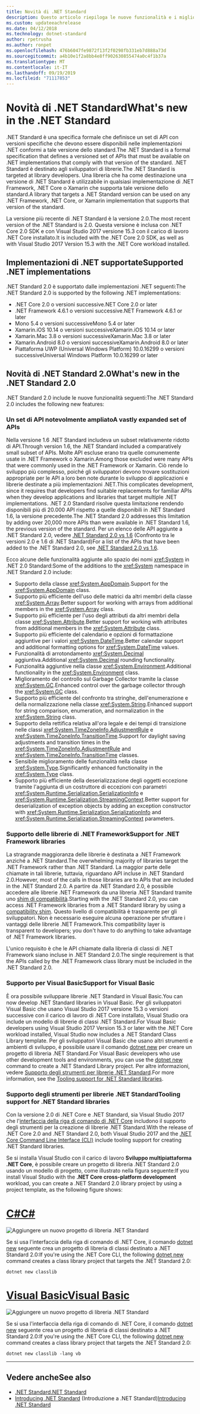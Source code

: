 ```yaml
---
title: Novità di .NET Standard
description: Questo articolo riepiloga le nuove funzionalità e i miglioramenti disponibili in ogni nuova versione di .NET Standard.
ms.custom: updateeachrelease
ms.date: 04/12/2018
ms.technology: dotnet-standard
author: rpetrusha
ms.author: ronpet
ms.openlocfilehash: 476b6047fe9872f13f2f0298fb331eb7d888a73d
ms.sourcegitcommit: a4b10e1f2a8bb4e8ff902630855474a0c4f1b37a
ms.translationtype: MT
ms.contentlocale: it-IT
ms.lasthandoff: 09/19/2019
ms.locfileid: "71117853"
---
```

# <a name="whats-new-in-the-net-standard"></a><span data-ttu-id="8686a-103">Novità di .NET Standard</span><span class="sxs-lookup"><span data-stu-id="8686a-103">What's new in the .NET Standard</span></span>

<span data-ttu-id="8686a-104">.NET Standard è una specifica formale che definisce un set di API con versioni specifiche che devono essere disponibili nelle implementazioni .NET conformi a tale versione dello standard.</span><span class="sxs-lookup"><span data-stu-id="8686a-104">The .NET Standard is a formal specification that defines a versioned set of APIs that must be available on .NET implementations that comply with that version of the standard.</span></span> <span data-ttu-id="8686a-105">.NET Standard è destinato agli sviluppatori di librerie.</span><span class="sxs-lookup"><span data-stu-id="8686a-105">The .NET Standard is targeted at library developers.</span></span> <span data-ttu-id="8686a-106">Una libreria che ha come destinazione una versione di .NET Standard è utilizzabile in qualsiasi implementazione di .NET Framework, .NET Core o Xamarin che supporta tale versione dello standard.</span><span class="sxs-lookup"><span data-stu-id="8686a-106">A library that targets a .NET Standard version can be used on any .NET Framework, .NET Core, or Xamarin implementation that supports that version of the standard.</span></span>

<span data-ttu-id="8686a-107">La versione più recente di .NET Standard è la versione 2.0.</span><span class="sxs-lookup"><span data-stu-id="8686a-107">The most recent version of the .NET Standard is 2.0.</span></span> <span data-ttu-id="8686a-108">Questa versione è inclusa con .NET Core 2.0 SDK e con Visual Studio 2017 versione 15.3 con il carico di lavoro .NET Core installato.</span><span class="sxs-lookup"><span data-stu-id="8686a-108">It is included with the .NET Core 2.0 SDK, as well as with Visual Studio 2017 Version 15.3 with the .NET Core workload installed.</span></span>

## <a name="supported-net-implementations"></a><span data-ttu-id="8686a-109">Implementazioni di .NET supportate</span><span class="sxs-lookup"><span data-stu-id="8686a-109">Supported .NET implementations</span></span>

<span data-ttu-id="8686a-110">.NET Standard 2.0 è supportato dalle implementazioni .NET seguenti:</span><span class="sxs-lookup"><span data-stu-id="8686a-110">The .NET Standard 2.0 is supported by the following .NET implementations:</span></span>

- <span data-ttu-id="8686a-111">.NET Core 2.0 o versioni successive</span><span class="sxs-lookup"><span data-stu-id="8686a-111">.NET Core 2.0 or later</span></span>
- <span data-ttu-id="8686a-112">.NET Framework 4.6.1 o versioni successive</span><span class="sxs-lookup"><span data-stu-id="8686a-112">.NET Framework 4.6.1 or later</span></span>
- <span data-ttu-id="8686a-113">Mono 5.4 o versioni successive</span><span class="sxs-lookup"><span data-stu-id="8686a-113">Mono 5.4 or later</span></span>
- <span data-ttu-id="8686a-114">Xamarin.iOS 10.14 o versioni successive</span><span class="sxs-lookup"><span data-stu-id="8686a-114">Xamarin.iOS 10.14 or later</span></span>
- <span data-ttu-id="8686a-115">Xamarin.Mac 3.8 o versioni successive</span><span class="sxs-lookup"><span data-stu-id="8686a-115">Xamarin.Mac 3.8 or later</span></span>
- <span data-ttu-id="8686a-116">Xamarin.Android 8.0 o versioni successive</span><span class="sxs-lookup"><span data-stu-id="8686a-116">Xamarin.Android 8.0 or later</span></span>
- <span data-ttu-id="8686a-117">Piattaforma UWP (Universal Windows Platform) 10.0.16299 o versioni successive</span><span class="sxs-lookup"><span data-stu-id="8686a-117">Universal Windows Platform 10.0.16299 or later</span></span>

## <a name="whats-new-in-the-net-standard-20"></a><span data-ttu-id="8686a-118">Novità di .NET Standard 2.0</span><span class="sxs-lookup"><span data-stu-id="8686a-118">What's new in the .NET Standard 2.0</span></span>

<span data-ttu-id="8686a-119">.NET Standard 2.0 include le nuove funzionalità seguenti:</span><span class="sxs-lookup"><span data-stu-id="8686a-119">The .NET Standard 2.0 includes the following new features:</span></span>

### <a name="a-vastly-expanded-set-of-apis"></a><span data-ttu-id="8686a-120">Un set di API notevolmente ampliato</span><span class="sxs-lookup"><span data-stu-id="8686a-120">A vastly expanded set of APIs</span></span>

<span data-ttu-id="8686a-121">Nella versione 1.6 .NET Standard includeva un subset relativamente ridotto di API.</span><span class="sxs-lookup"><span data-stu-id="8686a-121">Through version 1.6, the .NET Standard included a comparatively small subset of APIs.</span></span> <span data-ttu-id="8686a-122">Molte API escluse erano tra quelle comunemente usate in .NET Framework o Xamarin.</span><span class="sxs-lookup"><span data-stu-id="8686a-122">Among those excluded were many APIs that were commonly used in the .NET Framework or Xamarin.</span></span> <span data-ttu-id="8686a-123">Ciò rende lo sviluppo più complesso, poiché gli sviluppatori devono trovare sostituzioni appropriate per le API a loro ben note durante lo sviluppo di applicazioni e librerie destinate a più implementazioni .NET.</span><span class="sxs-lookup"><span data-stu-id="8686a-123">This complicates development, since it requires that developers find suitable replacements for familiar APIs when they develop applications and libraries that target multiple .NET implementations.</span></span> <span data-ttu-id="8686a-124">.NET 2.0 Standard risolve questa limitazione rendendo disponibili più di 20.000 API rispetto a quelle disponibili in .NET Standard 1.6, la versione precedente.</span><span class="sxs-lookup"><span data-stu-id="8686a-124">The .NET Standard 2.0 addresses this limitation by adding over 20,000 more APIs than were available in .NET Standard 1.6, the previous version of the standard.</span></span> <span data-ttu-id="8686a-125">Per un elenco delle API aggiunte a .NET Standard 2.0, vedere [.NET Standard 2.0 vs 1.6](https://raw.githubusercontent.com/dotnet/standard/master/docs/versions/netstandard2.0_diff.md) (Confronto tra le versioni 2.0 e 1.6 di .NET Standard)</span><span class="sxs-lookup"><span data-stu-id="8686a-125">For a list of the APIs that have been added to the .NET Standard 2.0, see [.NET Standard 2.0 vs 1.6](https://raw.githubusercontent.com/dotnet/standard/master/docs/versions/netstandard2.0_diff.md).</span></span>

<span data-ttu-id="8686a-126">Ecco alcune delle funzionalità aggiunte allo spazio dei nomi <xref:System> in .NET 2.0 Standard:</span><span class="sxs-lookup"><span data-stu-id="8686a-126">Some of the additions to the <xref:System> namespace in .NET Standard 2.0 include:</span></span>

- <span data-ttu-id="8686a-127">Supporto della classe <xref:System.AppDomain>.</span><span class="sxs-lookup"><span data-stu-id="8686a-127">Support for the <xref:System.AppDomain> class.</span></span>
- <span data-ttu-id="8686a-128">Supporto più efficiente dell'uso delle matrici da altri membri della classe <xref:System.Array>.</span><span class="sxs-lookup"><span data-stu-id="8686a-128">Better support for working with arrays from additional members in the <xref:System.Array> class.</span></span>
- <span data-ttu-id="8686a-129">Supporto più efficiente per l'uso degli attributi da altri membri della classe <xref:System.Attribute>.</span><span class="sxs-lookup"><span data-stu-id="8686a-129">Better support for working with attributes from additional members in the <xref:System.Attribute> class.</span></span>
- <span data-ttu-id="8686a-130">Supporto più efficiente del calendario e opzioni di formattazione aggiuntive per i valori <xref:System.DateTime>.</span><span class="sxs-lookup"><span data-stu-id="8686a-130">Better calendar support and additional formatting options for <xref:System.DateTime> values.</span></span>
- <span data-ttu-id="8686a-131">Funzionalità di arrotondamento <xref:System.Decimal> aggiuntiva.</span><span class="sxs-lookup"><span data-stu-id="8686a-131">Additional <xref:System.Decimal> rounding functionality.</span></span>
- <span data-ttu-id="8686a-132">Funzionalità aggiuntive nella classe <xref:System.Environment>.</span><span class="sxs-lookup"><span data-stu-id="8686a-132">Additional functionality in the <xref:System.Environment> class.</span></span>
- <span data-ttu-id="8686a-133">Miglioramento del controllo sul Garbage Collector tramite la classe <xref:System.GC>.</span><span class="sxs-lookup"><span data-stu-id="8686a-133">Enhanced control over the garbage collector through the <xref:System.GC> class.</span></span>
- <span data-ttu-id="8686a-134">Supporto più efficiente del confronto tra stringhe, dell'enumerazione e della normalizzazione nella classe <xref:System.String>.</span><span class="sxs-lookup"><span data-stu-id="8686a-134">Enhanced support for string comparison, enumeration, and normalization in the <xref:System.String> class.</span></span>
- <span data-ttu-id="8686a-135">Supporto della rettifica relativa all'ora legale e dei tempi di transizione nelle classi <xref:System.TimeZoneInfo.AdjustmentRule> e <xref:System.TimeZoneInfo.TransitionTime>.</span><span class="sxs-lookup"><span data-stu-id="8686a-135">Support for daylight saving adjustments and transition times in the <xref:System.TimeZoneInfo.AdjustmentRule> and <xref:System.TimeZoneInfo.TransitionTime> classes.</span></span>
- <span data-ttu-id="8686a-136">Sensibile miglioramento delle funzionalità nella classe <xref:System.Type>.</span><span class="sxs-lookup"><span data-stu-id="8686a-136">Significantly enhanced functionality in the <xref:System.Type> class.</span></span>
- <span data-ttu-id="8686a-137">Supporto più efficiente della deserializzazione degli oggetti eccezione tramite l'aggiunta di un costruttore di eccezioni con parametri <xref:System.Runtime.Serialization.SerializationInfo> e <xref:System.Runtime.Serialization.StreamingContext>.</span><span class="sxs-lookup"><span data-stu-id="8686a-137">Better support for deserialization of exception objects by adding an exception constructor with <xref:System.Runtime.Serialization.SerializationInfo> and <xref:System.Runtime.Serialization.StreamingContext> parameters.</span></span>

### <a name="support-for-net-framework-libraries"></a><span data-ttu-id="8686a-138">Supporto delle librerie di .NET Framework</span><span class="sxs-lookup"><span data-stu-id="8686a-138">Support for .NET Framework libraries</span></span>

<span data-ttu-id="8686a-139">La stragrande maggioranza delle librerie è destinata a .NET Framework anziché a .NET Standard.</span><span class="sxs-lookup"><span data-stu-id="8686a-139">The overwhelming majority of libraries target the .NET Framework rather than .NET Standard.</span></span> <span data-ttu-id="8686a-140">La maggior parte delle chiamate in tali librerie, tuttavia, riguardano API incluse in .NET Standard 2.0.</span><span class="sxs-lookup"><span data-stu-id="8686a-140">However, most of the calls in those libraries are to APIs that are included in the .NET Standard 2.0.</span></span> <span data-ttu-id="8686a-141">A partire da .NET Standard 2.0, è possibile accedere alle librerie .NET Framework da una libreria .NET Standard tramite uno [shim di compatibilità](https://github.com/dotnet/standard/blob/master/docs/planning/netstandard-2.0/README.md#assembly-unification).</span><span class="sxs-lookup"><span data-stu-id="8686a-141">Starting with the .NET Standard 2.0, you can access .NET Framework libraries from a .NET Standard library by using a [compatibility shim](https://github.com/dotnet/standard/blob/master/docs/planning/netstandard-2.0/README.md#assembly-unification).</span></span> <span data-ttu-id="8686a-142">Questo livello di compatibilità è trasparente per gli sviluppatori. Non è necessario eseguire alcuna operazione per sfruttare i vantaggi delle librerie .NET Framework.</span><span class="sxs-lookup"><span data-stu-id="8686a-142">This compatibility layer is transparent to developers; you don't have to do anything to take advantage of .NET Framework libraries.</span></span>

<span data-ttu-id="8686a-143">L'unico requisito è che le API chiamate dalla libreria di classi di .NET Framework siano incluse in .NET Standard 2.0.</span><span class="sxs-lookup"><span data-stu-id="8686a-143">The single requirement is that the APIs called by the .NET Framework class library must be included in the .NET Standard 2.0.</span></span>

### <a name="support-for-visual-basic"></a><span data-ttu-id="8686a-144">Supporto per Visual Basic</span><span class="sxs-lookup"><span data-stu-id="8686a-144">Support for Visual Basic</span></span>

<span data-ttu-id="8686a-145">È ora possibile sviluppare librerie .NET Standard in Visual Basic.</span><span class="sxs-lookup"><span data-stu-id="8686a-145">You can now develop .NET Standard libraries in Visual Basic.</span></span> <span data-ttu-id="8686a-146">Per gli sviluppatori Visual Basic che usano Visual Studio 2017 versione 15.3 o versioni successive con il carico di lavoro di .NET Core installato, Visual Studio ora include un modello di librerie di classi .NET Standard.</span><span class="sxs-lookup"><span data-stu-id="8686a-146">For Visual Basic developers using Visual Studio 2017 Version 15.3 or later with the .NET Core workload installed, Visual Studio now includes a .NET Standard Class Library template.</span></span> <span data-ttu-id="8686a-147">Per gli sviluppatori Visual Basic che usano altri strumenti e ambienti di sviluppo, è possibile usare il comando [dotnet new](../../core/tools/dotnet-new.md) per creare un progetto di libreria .NET Standard.</span><span class="sxs-lookup"><span data-stu-id="8686a-147">For Visual Basic developers who use other development tools and environments, you can use the [dotnet new](../../core/tools/dotnet-new.md) command to create a .NET Standard Library project.</span></span> <span data-ttu-id="8686a-148">Per altre informazioni, vedere [Supporto degli strumenti per librerie .NET Standard](#tooling-support-for-net-standard-libraries).</span><span class="sxs-lookup"><span data-stu-id="8686a-148">For more information, see the [Tooling support for .NET Standard libraries](#tooling-support-for-net-standard-libraries).</span></span>

### <a name="tooling-support-for-net-standard-libraries"></a><span data-ttu-id="8686a-149">Supporto degli strumenti per librerie .NET Standard</span><span class="sxs-lookup"><span data-stu-id="8686a-149">Tooling support for .NET Standard libraries</span></span>

<span data-ttu-id="8686a-150">Con la versione 2.0 di .NET Core e .NET Standard, sia Visual Studio 2017 che l'[interfaccia della riga di comando di .NET Core](../../core/tools/index.md) includono il supporto degli strumenti per la creazione di librerie .NET Standard.</span><span class="sxs-lookup"><span data-stu-id="8686a-150">With the release of .NET Core 2.0 and .NET Standard 2.0, both Visual Studio 2017 and the [.NET Core Command Line Interface (CLI)](../../core/tools/index.md) include tooling support for creating .NET Standard libraries.</span></span>

<span data-ttu-id="8686a-151">Se si installa Visual Studio con il carico di lavoro **Sviluppo multipiattaforma .NET Core**, è possibile creare un progetto di libreria .NET Standard 2.0 usando un modello di progetto, come illustrato nella figura seguente:</span><span class="sxs-lookup"><span data-stu-id="8686a-151">If you install Visual Studio with the **.NET Core cross-platform development** workload, you can create a .NET Standard 2.0 library project by using a project template, as the following figure shows:</span></span>

<!-- markdownlint-disable MD025 -->

# <a name="ctabcsharp"></a>[<span data-ttu-id="8686a-152">C#</span><span class="sxs-lookup"><span data-stu-id="8686a-152">C#</span></span>](#tab/csharp)

![Aggiungere un nuovo progetto di libreria .NET Standard](./media/std-project-cs.png)

<span data-ttu-id="8686a-154">Se si usa l'interfaccia della riga di comando di .NET Core, il comando [dotnet new](../../core/tools/dotnet-new.md) seguente crea un progetto di libreria di classi destinato a .NET Standard 2.0:</span><span class="sxs-lookup"><span data-stu-id="8686a-154">If you're using the .NET Core CLI, the following [dotnet new](../../core/tools/dotnet-new.md) command creates a class library project that targets the .NET Standard 2.0:</span></span>

```dotnetcli
dotnet new classlib
```

# <a name="visual-basictabvb"></a>[<span data-ttu-id="8686a-155">Visual Basic</span><span class="sxs-lookup"><span data-stu-id="8686a-155">Visual Basic</span></span>](#tab/vb)

![Aggiungere un nuovo progetto di libreria .NET Standard](./media/std-project-vb.png)

<span data-ttu-id="8686a-157">Se si usa l'interfaccia della riga di comando di .NET Core, il comando [dotnet new](../../core/tools/dotnet-new.md) seguente crea un progetto di libreria di classi destinato a .NET Standard 2.0:</span><span class="sxs-lookup"><span data-stu-id="8686a-157">If you're using the .NET Core CLI, the following [dotnet new](../../core/tools/dotnet-new.md) command creates a class library project that targets the .NET Standard 2.0:</span></span>

```dotnetcli
dotnet new classlib -lang vb
```

---

## <a name="see-also"></a><span data-ttu-id="8686a-158">Vedere anche</span><span class="sxs-lookup"><span data-stu-id="8686a-158">See also</span></span>

- [<span data-ttu-id="8686a-159">.NET Standard</span><span class="sxs-lookup"><span data-stu-id="8686a-159">.NET Standard</span></span>](../net-standard.md)
- <span data-ttu-id="8686a-160">[Introducing .NET Standard](https://devblogs.microsoft.com/dotnet/introducing-net-standard/) (Introduzione a .NET Standard)</span><span class="sxs-lookup"><span data-stu-id="8686a-160">[Introducing .NET Standard](https://devblogs.microsoft.com/dotnet/introducing-net-standard/)</span></span>
